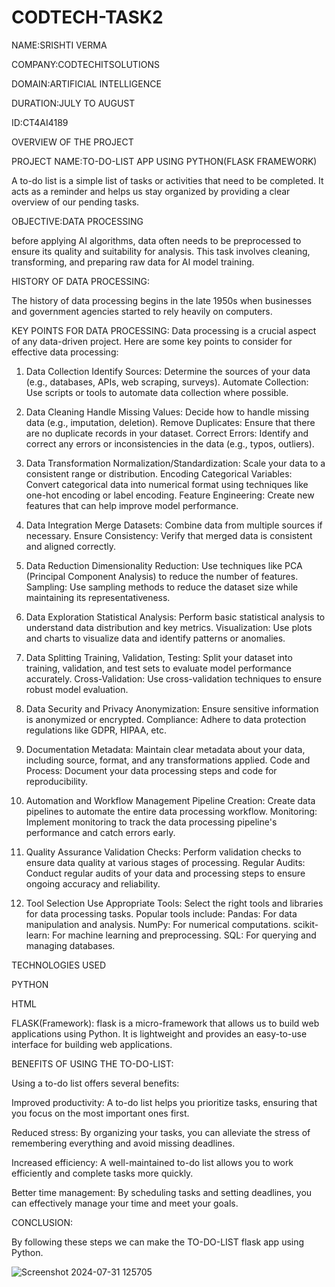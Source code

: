 # CODTECH-TASK2
NAME:SRISHTI VERMA

COMPANY:CODTECHITSOLUTIONS

DOMAIN:ARTIFICIAL INTELLIGENCE

DURATION:JULY TO AUGUST

ID:CT4AI4189

OVERVIEW OF THE PROJECT

PROJECT NAME:TO-DO-LIST APP USING PYTHON(FLASK FRAMEWORK)

A to-do list is a simple list of tasks or activities that need to be completed. It acts as a reminder and helps us stay organized by providing a clear overview of our pending tasks.

OBJECTIVE:DATA PROCESSING

before applying AI algorithms, data often needs to be preprocessed to
ensure its quality and suitability for analysis. This task involves cleaning,
transforming, and preparing raw data for AI model training.

HISTORY OF DATA PROCESSING:

The history of data processing begins in the late 1950s when businesses and government agencies started to rely heavily on computers.

KEY POINTS FOR DATA PROCESSING:
Data processing is a crucial aspect of any data-driven project. Here are some key points to consider for effective data processing:

1. Data Collection
Identify Sources: Determine the sources of your data (e.g., databases, APIs, web scraping, surveys).
Automate Collection: Use scripts or tools to automate data collection where possible.

2. Data Cleaning
Handle Missing Values: Decide how to handle missing data (e.g., imputation, deletion).
Remove Duplicates: Ensure that there are no duplicate records in your dataset.
Correct Errors: Identify and correct any errors or inconsistencies in the data (e.g., typos, outliers).

3. Data Transformation
Normalization/Standardization: Scale your data to a consistent range or distribution.
Encoding Categorical Variables: Convert categorical data into numerical format using techniques like one-hot encoding or label encoding.
Feature Engineering: Create new features that can help improve model performance.

4. Data Integration
Merge Datasets: Combine data from multiple sources if necessary.
Ensure Consistency: Verify that merged data is consistent and aligned correctly.

5. Data Reduction
Dimensionality Reduction: Use techniques like PCA (Principal Component Analysis) to reduce the number of features.
Sampling: Use sampling methods to reduce the dataset size while maintaining its representativeness.

6. Data Exploration
Statistical Analysis: Perform basic statistical analysis to understand data distribution and key metrics.
Visualization: Use plots and charts to visualize data and identify patterns or anomalies.

7. Data Splitting
Training, Validation, Testing: Split your dataset into training, validation, and test sets to evaluate model performance accurately.
Cross-Validation: Use cross-validation techniques to ensure robust model evaluation.

8. Data Security and Privacy
Anonymization: Ensure sensitive information is anonymized or encrypted.
Compliance: Adhere to data protection regulations like GDPR, HIPAA, etc.

9. Documentation
Metadata: Maintain clear metadata about your data, including source, format, and any transformations applied.
Code and Process: Document your data processing steps and code for reproducibility.

10. Automation and Workflow Management
Pipeline Creation: Create data pipelines to automate the entire data processing workflow.
Monitoring: Implement monitoring to track the data processing pipeline's performance and catch errors early.

11. Quality Assurance
Validation Checks: Perform validation checks to ensure data quality at various stages of processing.
Regular Audits: Conduct regular audits of your data and processing steps to ensure ongoing accuracy and reliability.

12. Tool Selection
Use Appropriate Tools: Select the right tools and libraries for data processing tasks. Popular tools include:
Pandas: For data manipulation and analysis.
NumPy: For numerical computations.
scikit-learn: For machine learning and preprocessing.
SQL: For querying and managing databases.

TECHNOLOGIES USED 

PYTHON

HTML 

FLASK(Framework):
flask is a micro-framework that allows us to build web applications using Python. It is lightweight and provides an easy-to-use interface for building web applications.


BENEFITS OF USING THE TO-DO-LIST:

Using a to-do list offers several benefits:


Improved productivity: A to-do list helps you prioritize tasks, ensuring that you focus on the most important ones first.

Reduced stress: By organizing your tasks, you can alleviate the stress of remembering everything and avoid missing deadlines.

Increased efficiency: A well-maintained to-do list allows you to work efficiently and complete tasks more quickly.

Better time management: By scheduling tasks and setting deadlines, you can effectively manage your time and meet your goals.

CONCLUSION:

By following these steps we can make the TO-DO-LIST flask app using Python.

![Screenshot 2024-07-31 125705](https://github.com/user-attachments/assets/1e7c69ea-8b9a-4954-bd6f-be16f2b31b52)



